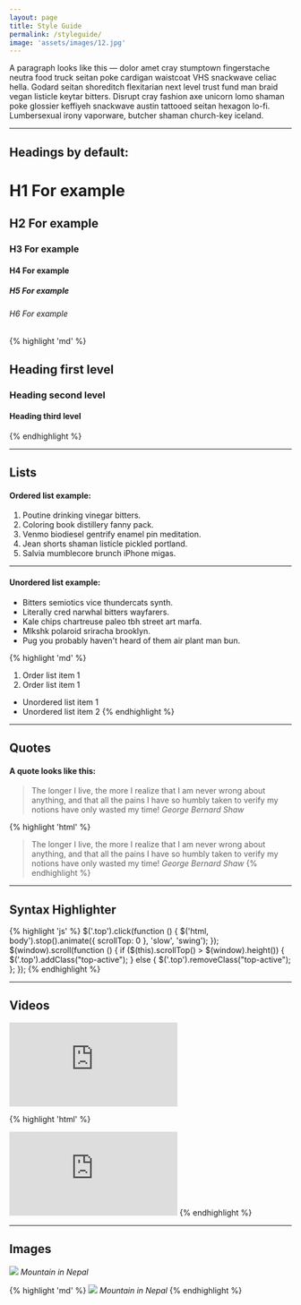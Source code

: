 ```yaml
---
layout: page
title: Style Guide
permalink: /styleguide/
image: 'assets/images/12.jpg'
---
```


A paragraph looks like this — dolor amet cray stumptown fingerstache neutra food truck seitan poke cardigan waistcoat VHS snackwave celiac hella. Godard seitan shoreditch flexitarian next level trust fund man braid vegan listicle keytar bitters. Disrupt cray fashion axe unicorn lomo shaman poke glossier keffiyeh snackwave austin tattooed seitan hexagon lo-fi. Lumbersexual irony vaporware, butcher shaman church-key iceland.

***

## Headings by default:

# H1 For example
## H2 For example
### H3 For example
#### H4 For example
##### H5 For example
###### H6 For example

{% highlight 'md' %}
## Heading first level
### Heading second level
#### Heading third level
{% endhighlight %}

***

## Lists

#### Ordered list example:

1. Poutine drinking vinegar bitters.
2. Coloring book distillery fanny pack.
3. Venmo biodiesel gentrify enamel pin meditation.
4. Jean shorts shaman listicle pickled portland.
5. Salvia mumblecore brunch iPhone migas.

***

#### Unordered list example:

* Bitters semiotics vice thundercats synth.
* Literally cred narwhal bitters wayfarers.
* Kale chips chartreuse paleo tbh street art marfa.
* Mlkshk polaroid sriracha brooklyn.
* Pug you probably haven't heard of them air plant man bun.

{% highlight 'md' %}
1. Order list item 1
2. Order list item 1

* Unordered list item 1
* Unordered list item 2
{% endhighlight %}

***

## Quotes

#### A quote looks like this:

> The longer I live, the more I realize that I am never wrong about anything, and that all the pains I have so humbly taken to verify my notions have only wasted my time!
> <cite>George Bernard Shaw</cite>

{% highlight 'html' %}
> The longer I live, the more I realize that I am never wrong about anything, and that all the pains I have so humbly taken to verify my notions have only wasted my time!
> <cite>George Bernard Shaw</cite>
{% endhighlight %}

***



## Syntax Highlighter

{% highlight 'js' %}
  $('.top').click(function () {
    $('html, body').stop().animate({ scrollTop: 0 }, 'slow', 'swing');
  });
  $(window).scroll(function () {
    if ($(this).scrollTop() > $(window).height()) {
      $('.top').addClass("top-active");
    } else {
      $('.top').removeClass("top-active");
    };
  });
{% endhighlight %}

***

## Videos

<p><iframe src="https://www.youtube.com/embed/iWowJBRMtpc" frameborder="0" allowfullscreen></iframe></p>

{% highlight 'html' %}
  <iframe src="https://www.youtube.com/embed/iWowJBRMtpc" frameborder="0" allowfullscreen></iframe>
{% endhighlight %}

***

## Images

![]({{site.baseurl}}/images/09.jpg)
*Mountain in Nepal*

{% highlight 'md' %}
  ![]({{site.baseurl}}/images/09.jpg)
  *Mountain in Nepal*
{% endhighlight %}
